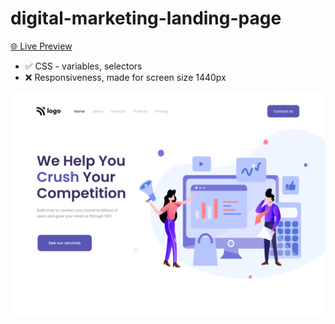# digital-marketing-landing-page

[🌐 Live Preview](https://street-style-landing-page-neon.vercel.app/)

- ✅ CSS - variables, selectors
- ❌ Responsiveness, made for screen size 1440px

![Cover](./cover.png)
